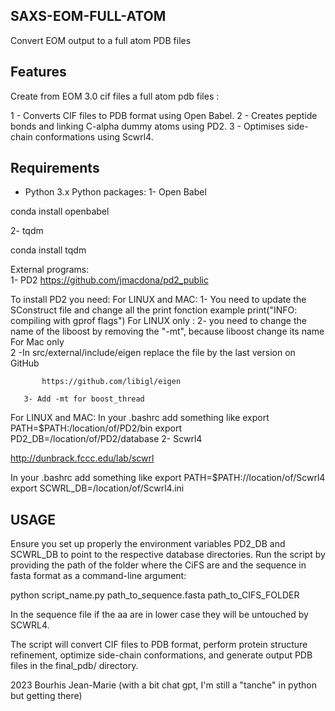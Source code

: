 ## SAXS-EOM-FULL-ATOM

Convert EOM output to a full atom PDB files 

## Features
Create from EOM 3.0 cif files a full atom pdb files :

1 - Converts CIF files to PDB format using Open Babel.
2 - Creates peptide bonds and linking C-alpha dummy atoms using PD2.
3 - Optimises side-chain conformations using Scwrl4.

## Requirements
- Python 3.x
Python packages:
1- Open Babel

conda install openbabel

2- tqdm

conda install tqdm

External programs:  
1- PD2
https://github.com/jmacdona/pd2_public

To install PD2 you need:
   For LINUX and MAC:
       1- You need to update the SConstruct file and change all the print fonction
       example print("INFO: compiling with gprof flags")
   For LINUX only :
       2- you need to change the name of the liboost by removing the "-mt", because liboost change its name
  For Mac only   
       2 -In src/external/include/eigen replace the file by the last version on GitHub

           https://github.com/libigl/eigen

       3- Add -mt for boost_thread

   For LINUX and MAC:
       In your .bashrc add something like
           export PATH=$PATH:/location/of/PD2/bin
           export PD2_DB=/location/of/PD2/database
 2- Scwrl4

 http://dunbrack.fccc.edu/lab/scwrl

 In your .bashrc add something like 
 export PATH=$PATH://location/of/Scwrl4
 export SCWRL_DB=/location/of/Scwrl4.ini

## USAGE 
 Ensure you set up properly the environment variables PD2_DB and SCWRL_DB to point to the respective database directories.
 Run the script by providing the path of the folder where the CiFS are and the sequence in fasta format as a command-line argument:

 python script_name.py path_to_sequence.fasta path_to_CIFS_FOLDER

 In the sequence file if the aa are in lower case they will be untouched by SCWRL4.

 The script will convert CIF files to PDB format, perform protein structure refinement, optimize side-chain conformations, and generate output PDB files 
 in the final_pdb/ directory.

2023 Bourhis Jean-Marie (with a bit chat gpt, I'm still a "tanche" in python but getting there)

